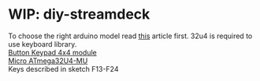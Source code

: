 # WIP: diy-streamdeck
To choose the right arduino model read [this](https://www.arduino.cc/reference/en/language/functions/usb/keyboard/) article first. 32u4 is required to use keyboard library.  
[Button Keypad 4x4 module](https://robotdyn.com/button-keypad-4x4-module.html)  
[Micro ATmega32U4-MU](https://robotdyn.com/micro-atmega32u4-mu.html)  
Keys described in sketch F13-F24
